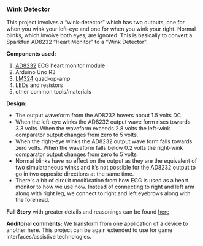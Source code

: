 ### Wink Detector
This project involves a “wink-detector” which has two outputs, one for when you wink your left-eye and one for when you wink your right. Normal blinks, which involve both eyes, are ignored. This is basically to convert a Sparkfun AD8232 “Heart Monitor” to a “Wink Detector”.

**Components used:**
1. [AD8232](https://www.alldatasheet.com/view.jsp?Searchword=Ad8232%20datasheet&gclid=EAIaIQobChMI_ebt-OSm6QIVwmkqCh1TCwFsEAAYASAAEgK6pvD_BwE) ECG heart monitor module
2. Arduino Uno R3
3. [LM324](https://www.onsemi.cn/PowerSolutions/document/LM324-D.PDF) quad-op-amp
4. LEDs and resistors
5. other common tools/materials

**Design:**
* The output waveform from the AD8232 hovers about 1.5 volts DC
* When the left-eye winks the AD8232 output wave form rises towards 3.3 volts. When the waveform exceeds 2.8 volts the left-wink comparator output changes from zero to 5 volts.
* When the right-eye winks the AD8232 output wave form falls towards zero volts. When the waveform falls below 0.2 volts the right-wink comparator output changes from zero to 5 volts
* Normal blinks have no effect on the output as they are the equivalent of two simulataneous winks and it’s not possible for the AD8232 output to go in two opposite directions at the same time.
* There's a bit of circuit modification from how ECG is used as a heart monitor to how we use now. Instead of connecting to right and left arm along with right leg, we connect to right and left eyebrows along with the forehead.

**Full Story** with greater details and reasonings can be found [here](https://www.instructables.com/id/Wink-Detector/)

**Additonal comments:** We transform from one application of a device to another here. This project can be again extended to use for game interfaces/assistive technologies.
